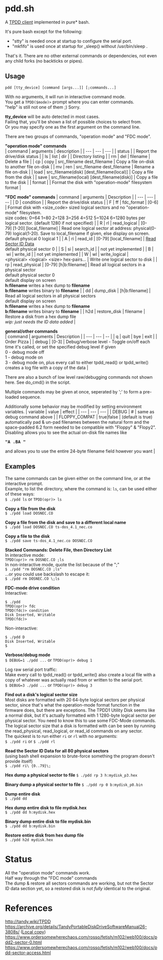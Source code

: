 # pdd.sh

A [TPDD client](http://tandy.wiki/TPDD_client) implemented in pure\* bash.

It's pure bash except for the following:  
* "stty" is needed once at startup to configure the serial port.  
* "mkfifo" is used once at startup for _sleep() without /usr/bin/sleep .  

That's it. There are no other external commands or dependencies, not even any child forks (no backticks or pipes).

## Usage
```pdd [tty_device] [command [args...]] [;commands...]```

With no arguments, it will run in interactive command mode.  
You get a ```TPDD($mode)>``` prompt where you can enter commands.  
"help" is still not one of them ;) Sorry.

**tty_device** will be auto detected in most cases.  
Failing that, you'll be shown a list of possible choices to select from.  
Or you may specify one as the first argument on the command line.  

There are two groups of commands, "operation mode" and "FDC mode".  

**"operation mode" commands**  
| command | arguments | description |
| --- | --- | --- |
| status | | Report the drive/disk status |
| ls&#160;\|&#160;list&#160;\|&#160;dir | | Directory listing |
| rm&#160;\|&#160;del | filename | Delete a file |
| cp&#160;\|&#160;copy | src_filename&#160;dest_filename | Copy a file on-disk to another file on-disk |
| mv&#160;\|&#160;ren | src_filename&#160;dest_filename | Rename a file on-disk |
| load | src_filename(disk)&#160;\[dest_filename(local)\] | Copy a file from the disk |
| save | src_filename(local)&#160;\[dest_filename(disk)\] | Copy a file to the disk |
| format | | Format the disk with "operation-mode" filesystem format |

**"FDC mode" commands**
| command | arguments | Description |
| --- | --- | -- |
| D&#160;\|&#160;condition | | Report the drive/disk status |
| F&#160;\|&#160;ff&#160;\|&#160;fdc_format | \[0-6\] | Format disk with <size_code> sized logical sectors and no "operation-mode" filesystem.<br>size codes: 0=64 1=80 2=128 3=256 4=512 5=1024 6=1280 bytes per logical sector. (default 1280 if not specified) |
| R&#160;\|&#160;rl&#160;\|&#160;read_logical | \[0-79\]&#160;\[1-20\]&#160;\[local_filename\] | Read one logical sector at address: physical(0-79) logical(1-20). Save to local_filename if given, else display on screen.<br>default physical 0 logical 1 |
| A&#160;\|&#160;ri&#160;\|&#160;read_id | \[0-79\]&#160;\[local_filename\] | [Read Sector ID Data](notes.md#sector-id-section)<br>default physical sector 0 |
| S&#160;\|&#160;si&#160;\|&#160;search_id | | not yet implemented |
| B&#160;\|&#160;wi&#160;\|&#160;write_id | | not yet implemented |
| W&#160;\|&#160;wl&#160;\|&#160;write_logical | \<physical\>&#160;\<logical\>&#160;\<size\>&#160;hex-pairs... | Write one logical sector to disk |
| rp&#160;\|&#160;read_physical | \[0-79\] \[h\|b:filename\] | Read all logical sectors in a physical sector<br>default physical sector 0<br>default display on screen<br>**h:filename** writes a hex dump to **filename**<br>**b:filename** writes binary to **filename** |
| dd&#160;\|&#160;dump_disk | \[h\|b:filename\] | Read all logical sectors in all physical sectors<br>default display on screen<br>**h:filename** writes a hex dump to **filename**<br>**b:filename** writes binary to **filename** |
| h2d&#160;\|&#160;restore_disk | filename | Restore a disk from a hex dump file<br>*wip: just needs the ID data added* |

**general/other commands**  
| command | arguments | Description |
| --- | --- | -- |
| q&#160;\|&#160;quit \| bye \| exit | | Order Pizza |
| debug | \[0-3\] | Debug/verbose level - Toggle on/off each time it's called, or set the specified debug level if given<br>0 - debug mode off<br>1 - debug mode on<br>3 - debug mode on, plus every call to either tpdd_read() or tpdd_write() creates a log file with a copy of the data |

There are also a bunch of low level raw/debugging commands not shown here. See do_cmd() in the script.

Multiple commands may be given at once, seperated by ';' to form a pre-loaded sequence.  

Additionally some behavior may be modified by setting environment variables.
| variable | value | effect |
| --- | --- | --- |
| DEBUG | # | same as debug command above |
| FLOPPY_COMPAT | true\|false | (default is true) automatically pad & un-pad filenames between the natural form and the space-padded 6.2 form needed to be compatible with "Floppy" & "Flopy2". Disabling allows you to see the actual on-disk file names like <pre>**"A     .BA               "**</pre> and allows you to use the entire 24-byte filename field however you want |

## Examples
The same commands can be given either on the command line, or at the interactive prompt.  
Example, to list the directory, where the command is: ```ls```, can be used either of these ways:  
```$ ./pdd ls``` or ```TPDD(opr)> ls```

**Copy a file from the disk**  
```$ ./pdd load DOSNEC.CO```

**Copy a file from the disk and save to a different local name**  
```$ ./pdd load DOSNEC.CO ts-dos_4.1_nec.co```

**Copy a file to the disk**  
```$ ./pdd save ts-dos_4.1_nec.co DOSNEC.CO```

**Stacked Commands: Delete File, then Directory List**  
In interactive mode:  
```TPDD(opr)> rm DOSNEC.CO ;ls```  
In non-interactive mode, quote the list because of the ";"  
```$ ./pdd "rm DOSNEC.CO ;ls"```  
...or you could use backslash to escape it:  
```$ ./pdd rm DOSNEC.CO \;ls```

**FDC-mode drive condition**  
Interactive:  
```
$ ./pdd
TPDD(opr)> fdc
TPDD(fdc)> condition
Disk Inserted, Writable
TPDD(fdc)>
```
Non-interactive:  
```
$ ./pdd D
Disk Inserted, Writable
$ 
```

**Verbose/debug mode**  
```$ DEBUG=1 ./pdd ...``` or ```TPDD(opr)> debug 1```

Log raw serial port traffic:  
Make every call to tpdd_read() or tpdd_write() also create a local file with a copy of whatever was actually read from or written to the serial port.  
```$ DEBUG=3 ./pdd ...``` or ```TPDD(opr)> debug 3```

**Find out a disk's logical sector size**  
Most disks are formatted with 20 64-byte logical sectors per physical sector, since that's what the operation-mode format function in the firmware does, but there are exceptions. The TPDD1 Utility Disk seems like a normal disk, but it's actually formatted with 1 1280-byte logical sector per physical sector. You need to know this to use some FDC-Mode commands.  
The logical sector size that a disk is formatted with can be seen by running the read_physical, read_logical, or read_id commands on any sector.  
The quickest is to run either ```ri``` or ```rl``` with no arguments:  
```$ ./pdd ri``` or ```$ ./pdd rl```

**Read the Sector ID Data for all 80 physical sectors**  
(using bash shell expansion to brute-force something the program doesn't provide itself)  
```$ ./pdd ri\ {0..79}\;```

**Hex dump a physical sector to file**
```$ ./pdd rp 3 h:mydisk_p3.hex```

**Binary dump a physical sector to file**
```$ ./pdd rp 0 b:mydisk_p0.bin```

**Dump entire disk**  
```$ ./pdd dd```

**Hex dump entire disk to file mydisk.hex**  
```$ ./pdd dd h:mydisk.hex```

**Binary dump entire disk to file mydisk.bin**  
```$ ./pdd dd b:mydisk.bin```

**Restore entire disk from hex dump file**  
```$ ./pdd h2d mydisk.hex```

# Status
All the "operation mode" commands work.  
Half way through the "FDC mode" commands  
The dump & restore all sectors commands are working, but not the Sector ID data section yet, so a restored disk is not *fully* identical to the original.

# References
http://tandy.wiki/TPDD  
https://archive.org/details/TandyPortableDiskDriveSoftwareManual26-3808s/ ([Local copy](Tandy_Portable_Disk_Drive_Software_Manual_26-3808S.pdf))  
https://www.ordersomewherechaos.com/rosso/fetish/m102/web100/docs/pdd2-sector-0.html  
https://www.ordersomewherechaos.com/rosso/fetish/m102/web100/docs/pdd-sector-access.html
